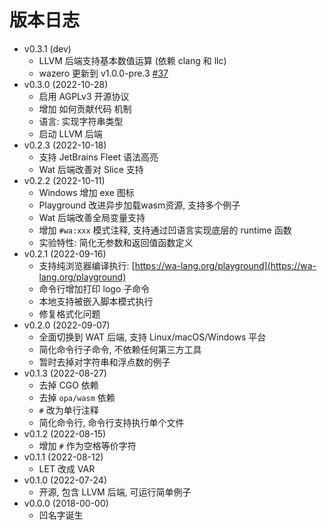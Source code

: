 # 版本日志

- v0.3.1 (dev)
  - LLVM 后端支持基本数值运算 (依赖 clang 和 llc)
  - wazero 更新到 v1.0.0-pre.3 [#37](https://github.com/wa-lang/wa/pull/37)
- v0.3.0 (2022-10-28)
  - 启用 AGPLv3 开源协议
  - 增加 如何贡献代码 机制
  - 语言: 实现字符串类型
  - 启动 LLVM 后端
- v0.2.3 (2022-10-18)
  - 支持 JetBrains Fleet 语法高亮
  - Wat 后端改善对 Slice 支持
- v0.2.2 (2022-10-11)
  - Windows 增加 exe 图标
  - Playground 改进异步加载wasm资源, 支持多个例子
  - Wat 后端改善全局变量支持
  - 增加 `#wa:xxx` 模式注释, 支持通过凹语言实现底层的 runtime 函数
  - 实验特性: 简化无参数和返回值函数定义
- v0.2.1 (2022-09-16)
  - 支持纯浏览器编译执行: [https://wa-lang.org/playground](https://wa-lang.org/playground)
  - 命令行增加打印 logo 子命令
  - 本地支持被嵌入脚本模式执行
  - 修复格式化问题
- v0.2.0 (2022-09-07)
  - 全面切换到 WAT 后端, 支持 Linux/macOS/Windows 平台
  - 简化命令行子命令, 不依赖任何第三方工具
  - 暂时去掉对字符串和浮点数的例子
- v0.1.3 (2022-08-27)
  - 去掉 CGO 依赖
  - 去掉 `opa/wasm` 依赖
  - `#` 改为单行注释 
  - 简化命令行, 命令行支持执行单个文件
- v0.1.2 (2022-08-15)
  - 增加 `#` 作为空格等价字符
- v0.1.1 (2022-08-12)
  - LET 改成 VAR
- v0.1.0 (2022-07-24)
  - 开源, 包含 LLVM 后端, 可运行简单例子
- v0.0.0 (2018-00-00)
  - 凹名字诞生
